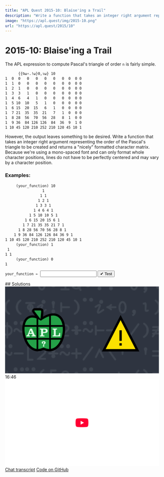 ```yaml
---
title: "APL Quest 2015-10: Blaise'ing a Trail"
description: "Write a function that takes an integer right argument representing the order of the Pascal's triangle to be created and returns a "nicely" formatted character matrix."
image: "https://apl.quest/img/2015-10.png"
url: "https://apl.quest/2015/10"
---
```


# <span class=s>2015-</span>10: Blaise'ing a Trail
The APL expression to compute Pascal's triangle of order `n` is fairly simple.

```APL
      {{⍉⍵∘.!⍵}0,⍳⍵} 10
1  0  0   0   0   0   0   0  0  0 0
1  1  0   0   0   0   0   0  0  0 0
1  2  1   0   0   0   0   0  0  0 0
1  3  3   1   0   0   0   0  0  0 0
1  4  6   4   1   0   0   0  0  0 0
1  5 10  10   5   1   0   0  0  0 0
1  6 15  20  15   6   1   0  0  0 0
1  7 21  35  35  21   7   1  0  0 0
1  8 28  56  70  56  28   8  1  0 0
1  9 36  84 126 126  84  36  9  1 0
1 10 45 120 210 252 210 120 45 10 1
```

However, the output leaves something to be desired. Write a function that takes an integer right argument representing the order of the Pascal's triangle to be created and returns a "nicely" formatted character matrix.  Because we're using a mono-spaced font and can only format whole character positions, lines do not have to be perfectly centered and may vary by a character position.

### Examples:

```APL
     (your_function) 10 
                 1                     
                1 1           
               1 2 1                   
              1 3 3 1        
             1 4 6 4 1    
           1 5 10 10 5 1        
         1 6 15 20 15 6 1               
        1 7 21 35 35 21 7 1          
      1 8 28 56 70 56 28 8 1        
    1 9 36 84 126 126 84 36 9 1     
1 10 45 120 210 252 210 120 45 10 1
     (your_function) 1
 1 
1 1
     (your_function) 0 
1 
```
<div class="pdiv">
  <code onclick="p_Input.focus()">your_function ← </code><input id="p_Input" autocomplete="off" spellcheck="false" oninput="this.parentElement.querySelector`button`.disabled=false;localStorage.setItem(window.location.pathname,this.value)" onkeypress="subm(event)">
  <button onclick="alert$.next`Testing…`;submitSolution`p`" class="md-button md-button--primary">&#x2714; Test</button>
</div>
<p id="p_Output"></p>
## Solutions
<div onclick="play(this)" title="Video on YouTube" class="yt">
<img alt="Video Thumbnail" src="../../img/2015-10.png">
<time>16:46</time>
<img alt="YouTube" src="../../img/yt-big.png">
</div>
<a href="https://chat.stackexchange.com/transcript/52405?m=61871003#61871003" target="_blank" class="md-button md-button--primary">Chat transcript</a>
<a href="https://github.com/abrudz/apl_quest/blob/main/2015/10.apl" target="_blank" class="md-button md-button--primary right">Code on GitHub</a>

<script>
    testCases={"a":["0","1","10","5","6","7"],"b":["?10","5+?10","1+2×?10","2×?10"],"f":"{{⍵⌽⍨-⌊2÷⍨+/∧\\' '=⌽⍵}↑⍕¨{⊂⍵~0}⍤1⊢{{⍉⍵∘.!⍵}0,⍳⍵}⍵}"}
    p_Input.value=localStorage.getItem(window.location.pathname)
    play=e=>e.outerHTML=`<iframe src="https://www.youtube.com/embed/j0prKDZtBWQ?list=PLYKQVqyrAEj9wDIUyLDGtDAFTKY38BUMN&autoplay=1" title="<span class=s>2015-</span>10: Blaise'ing a Trail (APL Quest 2015-10)" frameborder="0" allow="accelerometer; autoplay; clipboard-write; encrypted-media; gyroscope; picture-in-picture; web-share" referrerpolicy="strict-origin-when-cross-origin" allowfullscreen></iframe>`
</script>
